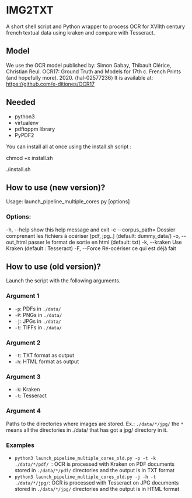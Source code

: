 # IMG2TXT

A short shell script and Python wrapper to process OCR for XVIIth century french textual data using kraken and compare with Tesseract. 

## Model
We use the OCR model published by: Simon Gabay, Thibault Clérice, Christian Reul. OCR17: Ground Truth and Models for 17th c. French Prints (and hopefully more). 2020. ⟨hal-02577236⟩
It is available at: https://github.com/e-ditiones/OCR17

## Needed 
- python3
- virtualenv
- pdftoppm library
- PyPDF2

You can install all at once using the install.sh script :

chmod +x install.sh

./install.sh

## How to use (new version)?
Usage: launch_pipeline_multiple_cores.py [options]

### Options:
  -h, --help            show this help message and exit
  -c  --corpus_path=    Dossier comprenant les fichiers à océriser [pdf, jpg..]
(default: dummy_data/)
  -o, --out_html        passer le format de sortie en html (default: txt)
  -k, --kraken          Use Kraken (default : Tesseract)
  -F, --Force           Ré-océriser ce qui est déjà fait

## How to use (old version)?

Launch the script with the following arguments.

### Argument 1
- ```-p```: PDFs in ```./data/```
- ```-P```: PNGs in ```./data/```
- ```-j```: JPGs in ```./data/```
- ```-t```: TIFFs in ```./data/```

### Argument 2
- ```-t```: TXT format as output
- ```-h```: HTML format as output

### Argument 3
- ```-k```: Kraken
- ```-t```: Tesseract

### Argument 4
Paths to the directories where images are stored.
Ex.: ```./data/*/jpg/``` the ```*``` means all the directories in ./data/ that has got a jpg/ directory in it.



### Examples
- ```python3 launch_pipeline_multiple_cores_old.py -p -t -k ./data/*/pdf/ ```: OCR is processed with Kraken on PDF documents stored in ```./data/*/pdf/``` directories and the output is in TXT format
- ```python3 launch_pipeline_multiple_cores_old.py -j -h -t ./data/*/jpg/```: OCR is processed with Tesseract on JPG documents stored in ```./data/*/jpg/``` directories and the output is in HTML format
